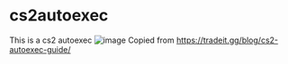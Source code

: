 # cs2autoexec
This is a cs2 autoexec 
![image](https://github.com/user-attachments/assets/caee00f5-5aa6-4732-b917-88aff96db65a)
Copied from https://tradeit.gg/blog/cs2-autoexec-guide/
